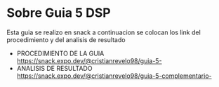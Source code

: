 # Sobre Guia 5 DSP
Esta guia se realizo en snack a continuacion se colocan los link del procedimiento y del analisis de resultado

* PROCEDIMIENTO DE LA GUIA
https://snack.expo.dev/@cristianrevelo98/guia-5-
* ANALISIS DE RESULTADO
https://snack.expo.dev/@cristianrevelo98/guia-5-complementario-
